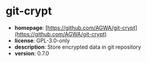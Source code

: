 # git-crypt

- **homepage**: [https://github.com/AGWA/git-crypt](https://github.com/AGWA/git-crypt)
- **license**: GPL-3.0-only
- **description**: Store encrypted data in git repository
- **version**: 0.7.0

